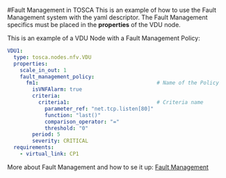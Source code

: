 #Fault Management in TOSCA
This is an example of how to use the Fault Management system with the yaml descriptor. 
The Fault Management specifics must be placed in the **properties** of the VDU node. 

This is an example of a VDU Node with a Fault Management Policy:

```yaml
VDU1:
  type: tosca.nodes.nfv.VDU
  properties:
    scale_in_out: 1
    fault_management_policy:
      fm1:                                      # Name of the Policy
        isVNFAlarm: true
        criteria:
          criteria1:                            # Criteria name
            parameter_ref: "net.tcp.listen[80]"
            function: "last()"
            comparison_operator: "="
            threshold: "0"
        period: 5
        severity: CRITICAL
  requirements:
    - virtual_link: CP1

```

More about Fault Management and how to se it up: [Fault Management][fm]


<!------------
References
-------------->
[TOSCA-simple-yaml-lifecycle]:http://docs.oasis-open.org/tosca/TOSCA-Simple-Profile-YAML/v1.0/csprd01/TOSCA-Simple-Profile-YAML-v1.0-csprd01.html#_Toc430015766
[csar-tosca]:https://www.google.de/url?sa=t&rct=j&q=&esrc=s&source=web&cd=1&cad=rja&uact=8&ved=0ahUKEwjVyb-Ll5PLAhXCDCwKHTh3AEAQFggdMAA&url=https%3A%2F%2Fwww.oasis-open.org%2Fcommittees%2Fdownload.php%2F46057%2FCSAR%2520V0-1.docx&usg=AFQjCNG-Xqjz_D4ZY8TbJGls58Hp7LdNBg&sig2=w7waCIxRy_-ODL7GyZNFUg

[tosca-iperf]:tosca-iperf-scenario
[metadata]:vnf-package
[drag_drop]:images/nfvo-how-to-use-gui-drag-drop.png
[tosca-vnf]:tosca-vnfd
[fm]:fault-management


<!---
Script for open external links in a new tab
-->
<script type="text/javascript" charset="utf-8">
      // Creating custom :external selector
      $.expr[':'].external = function(obj){
          return !obj.href.match(/^mailto\:/)
                  && (obj.hostname != location.hostname);
      };
      $(function(){
        $('a:external').addClass('external');
        $(".external").attr('target','_blank');
      })
</script>


